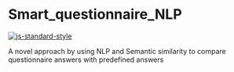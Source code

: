 # Smart_questionnaire_NLP
[![js-standard-style](https://img.shields.io/badge/code%20style-standard-brightgreen.svg?style=flat)](https://github.com/AeshanaShalindra/Smart_questionnaire_NLP)


A novel approach by using NLP and Semantic similarity to compare questionnaire answers with predefined answers   
